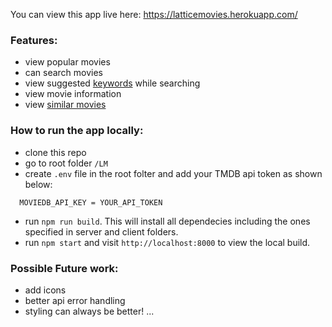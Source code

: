 You can view this app live here: https://latticemovies.herokuapp.com/

### Features: 
- view popular movies 
- can search movies
- view suggested [keywords](https://developers.themoviedb.org/3/search/search-keywords) while searching
- view movie information
- view [similar movies](https://developers.themoviedb.org/3/movies/get-similar-movies)


### How to run the app locally:

 - clone this repo
 - go to root folder `/LM` 
 - create `.env` file in the root folter and add your TMDB api token as shown below:
 
  ```
    MOVIEDB_API_KEY = YOUR_API_TOKEN
  ```
  
 - run `npm run build`. This will install all dependecies including the ones specified in server and client folders.
 - run `npm start` and visit `http://localhost:8000` to view the local build. 
 
 ### Possible Future work:
 - add icons
 - better api error handling
 - styling can always be better!
...
 
 

